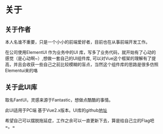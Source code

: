 # 关于

## 关于作者

本人名谁不重要，只是一个小小的前端爱好者，目前也在从事前端开发工作。

在公司使用ElementUI 作为业务中的UI 库，写多了业务代码，就开始有了心动的感觉（是心动啊~）,想做一套自己的UI组件库, 可以对Vue这个框架的理解有了提高，并且会收获一些自己之前比较模糊的盲点，当然这个组件库的思路是很多仿照Elementui来的咯

## 关于此UI库
取名FantUI，灵感来源于Fantastic，想做点酷酷的事情。

此UI适用于PC端 基于Vue2.x版本。UI库的github[地址](https://github.com/YoungGary/fantUI)

希望自己可以摆脱拖延症，工作之余可以一直更新下去，算是给自己立的Flag吧 =。=